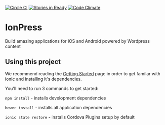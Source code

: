 [![Circle CI](https://circleci.com/gh/ionpress/ionpress-base-app.svg?style=svg)](https://circleci.com/gh/ionpress/ionpress-base-app)
[![Stories in Ready](https://badge.waffle.io/ionpress/ionpress-base-app.png?label=ready&title=Ready)](https://waffle.io/ionpress/ionpress-base-app)
[![Code Climate](https://codeclimate.com/github/ionpress/ionpress-base-app/badges/gpa.svg)](https://codeclimate.com/github/ionpress/ionpress-base-app)

IonPress
=====================

Build amazing applications for iOS and Android powered by Wordpress content

## Using this project

We recommend reading the [Getting Started](http://ionicframework.com/getting-started) page in order to get familar with ionic and installing it's dependencies.

You'll need to run 3 commands to get started:

`npm install` - installs development dependencies 

`bower install` - installs all application dependencies

`ionic state restore` - installs Cordova Plugins setup by default

